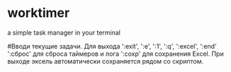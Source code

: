 # worktimer
a simple task manager in your terminal

#Вводи текущие задачи.
Для выхода ':exit', ':e', ':1', ':q', ':excel', ':end'
':сброс' для сброса таймеров и лога
':сохр' для сохранения Excel.
При выходе эксель автоматически сохраняется рядом со скриптом.
